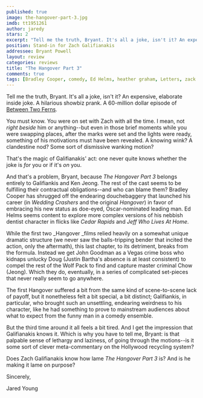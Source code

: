 ```yaml
---
published: true
image: the-hangover-part-3.jpg
imdb: tt1951261
author: jaredy
stars: 2
excerpt: "Tell me the truth, Bryant. It's all a joke, isn't it? An expensive, elaborate inside joke. A hilarious showbiz prank. A 60-million dollar episode of Between Two Ferns."
position: Stand-in for Zach Galifianakis
addressee: Bryant Powell
layout: review
categories: reviews
title: "The Hangover Part 3"
comments: true
tags: [Bradley Cooper, comedy, Ed Helms, heather graham, Letters, zack galifianakis]
---
```

Tell me the truth, Bryant. It's all a joke, isn't it? An expensive, elaborate inside joke. A hilarious showbiz prank. A 60-million dollar episode of [Between Two Ferns][1]. 

   [1]: http://www.funnyordie.com/between_two_ferns

You must know. You were on set with Zach with all the time. I mean, not _right beside_ him or anything--but even in those brief moments while you were swapping places, after the marks were set and the lights were ready, something of his motivations must have been revealed. A knowing wink? A clandestine nod? Some sort of dismissive wanking motion?  

That's the magic of Galifianakis' act: one never quite knows whether the joke is _for_ you or if it's _on_ you. 

And that's a problem, Bryant, because _The Hangover Part 3_ belongs entirely to Galifiankis and Ken Jeong. The rest of the cast seems to be fulfilling their contractual obligations--and who can blame them? Bradley Cooper has shrugged off the endearing douchebaggery that launched his career (in _Wedding Crashers_ and the original _Hangover_) in favor of embracing his new status as doe-eyed, Oscar-nominated leading man. Ed Helms seems content to explore more complex versions of his nebbish dentist character in flicks like _Cedar Rapids_ and _Jeff Who Lives At Home_.

While the first two _Hangover _films relied heavily on a somewhat unique dramatic structure (we never saw the balls-tripping bender that incited the action, only the aftermath), this last chapter, to its detriment, breaks from the formula. Instead we get John Goodman as a Vegas crime boss who kidnaps unlucky Doug (Justin Bartha's absence is at least consistent) to compel the rest of the Wolf Pack to find and capture master criminal Chow (Jeong). Which they do, eventually, in a series of complicated set-pieces that never really seem to go anywhere.   

The first Hangover suffered a bit from the same kind of scene-to-scene lack of payoff, but it nonetheless felt a bit special, a bit distinct; Galifiankis, in particular, who brought such an unsettling, endearing weirdness to his character, like he had something to prove to mainstream audiences about what to expect from the funny man in a comedy ensemble.

But the third time around it all feels a bit tired. And I get the impression that Galifianakis knows it. Which is why you have to tell me, Bryant: is that palpable sense of lethargy and laziness, of going through the motions--is it some sort of clever meta-commentary on the Hollywood recycling system?

Does Zach Galifianakis know how lame _The Hangover Part 3_ is? And is he making it lame on purpose?

Sincerely,

Jared Young
